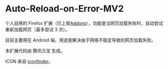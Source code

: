 # Auto-Reload-on-Error-MV2

个人自用的 Firefox 扩展（已上架[Addons](https://addons.mozilla.org/zh-CN/firefox/addon/auto-reload-on-error/)），功能是当网页加载失败时，自动尝试重新加载网页（最多尝试 3 次）。

目前主要用在 Android 端，用途是解决由于网络不稳定导致的网页加载失败。

本扩展代码由 腾讯元宝 生成。

ICON 来自 [iconfinder](https://www.iconfinder.com/icons/254190/refresh_reload_rotate_synchronize_icon)。
